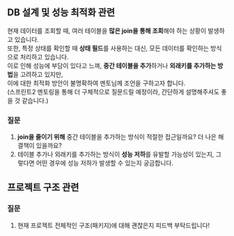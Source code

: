 ## DB 설계 및 성능 최적화 관련

현재 데이터를 조회할 때, 여러 테이블을 **많은 join을 통해 조회**해야 하는 상황이 발생하고 있습니다.   
또한, 특정 상태를 확인할 때 **상태 필드**를 사용하는 대신, 모든 데이터를 확인하는 방식으로 처리하고 있습니다.   
이로 인해 성능에 부담이 있다고 느껴, **중간 테이블을 추가**하거나 **외래키를 추가하는 방법**을 고려하고 있지만,  
이에 대한 최적화 방안이 불명확하여 멘토님께 조언을 구하고자 합니다.   
(스프린트2 멘토링을 통해 더 구체적으로 질문드릴 예정이라, 간단하게 설명해주셔도 좋을 것 같습니다.)

### 질문
1. **join을 줄이기 위해** 중간 테이블을 추가하는 방식이 적절한 접근일까요? 더 나은 해결책이 있을까요?
2. 테이블 추가나 외래키를 추가하는 방식이 **성능 저하**를 유발할 가능성이 있는지, 그렇다면 어떤 경우에 성능 저하가 발생할 수 있는지 궁금합니다.


## 프로젝트 구조 관련
### 질문
1. 현재 프로젝트 전체적인 구조(패키지)에 대해 괜찮은지 피드백 부탁드립니다!
